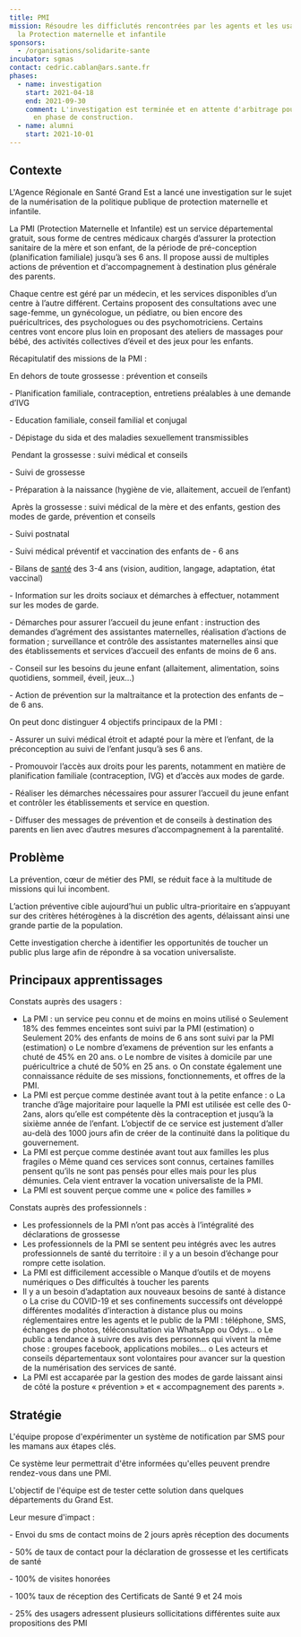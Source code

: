 ```yaml
---
title: PMI
mission: Résoudre les difficlutés rencontrées par les agents et les usagers de
  la Protection maternelle et infantile
sponsors:
  - /organisations/solidarite-sante
incubator: sgmas
contact: cedric.cablan@ars.sante.fr
phases:
  - name: investigation
    start: 2021-04-18
    end: 2021-09-30
    comment: L'investigation est terminée et en attente d'arbitrage pour un passage
      en phase de construction.
  - name: alumni
    start: 2021-10-01
---
```

## Contexte

L'Agence Régionale en Santé Grand Est a lancé une investigation sur le sujet de la numérisation de la politique publique de protection maternelle et infantile.

La PMI (Protection Maternelle et Infantile) est un service départemental gratuit, sous forme de centres médicaux chargés d’assurer la protection sanitaire de la mère et son enfant, de la période de pré-conception (planification familiale) jusqu’à ses 6 ans. Il propose aussi de multiples actions de prévention et d‘accompagnement à destination plus générale des parents.

Chaque centre est géré par un médecin, et les services disponibles d’un centre à l’autre différent. Certains proposent des consultations avec une sage-femme, un gynécologue, un pédiatre, ou bien encore des puéricultrices, des psychologues ou des psychomotriciens. Certains centres vont encore plus loin en proposant des ateliers de massages pour bébé, des activités collectives d’éveil et des jeux pour les enfants.

Récapitulatif des missions de la PMI :

En dehors de toute grossesse : prévention et conseils

\- Planification familiale, contraception, entretiens préalables à une demande d’IVG

\- Education familiale, conseil familial et conjugal

\- Dépistage du sida et des maladies sexuellement transmissibles

 Pendant la grossesse : suivi médical et conseils

\- Suivi de grossesse

\- Préparation à la naissance (hygiène de vie, allaitement, accueil de l’enfant)

 Après la grossesse : suivi médical de la mère et des enfants, gestion des modes de garde, prévention et conseils

\- Suivi postnatal

\- Suivi médical préventif et vaccination des enfants de - 6 ans

\- Bilans de [santé](https://www.emploi-collectivites.fr/emploi-sante/recherche) des 3-4 ans (vision, audition, langage, adaptation, état vaccinal)

\- Information sur les droits sociaux et démarches à effectuer, notamment sur les modes de garde.

\- Démarches pour assurer l’accueil du jeune enfant : instruction des demandes d’agrément des assistantes maternelles, réalisation d’actions de formation ; surveillance et contrôle des assistantes maternelles ainsi que des établissements et services d’accueil des enfants de moins de 6 ans.

\- Conseil sur les besoins du jeune enfant (allaitement, alimentation, soins quotidiens, sommeil, éveil, jeux…)

\- Action de prévention sur la maltraitance et la protection des enfants de – de 6 ans.

On peut donc distinguer 4 objectifs principaux de la PMI :

\- Assurer un suivi médical étroit et adapté pour la mère et l’enfant, de la préconception au suivi de l’enfant jusqu’à ses 6 ans.

\- Promouvoir l’accès aux droits pour les parents, notamment en matière de planification familiale (contraception, IVG) et d’accès aux modes de garde.

\- Réaliser les démarches nécessaires pour assurer l’accueil du jeune enfant et contrôler les établissements et service en question.

\- Diffuser des messages de prévention et de conseils à destination des parents en lien avec d’autres mesures d’accompagnement à la parentalité.



## Problème

La prévention, cœur de métier des PMI, se réduit face à la multitude de missions qui lui incombent.

L’action préventive cible aujourd’hui un public ultra-prioritaire en s’appuyant sur des critères hétérogènes à la discrétion des agents, délaissant ainsi une grande partie de la population.

Cette investigation cherche à identifier les opportunités de toucher un public plus large afin de répondre à sa vocation universaliste.



## Principaux apprentissages

Constats auprès des usagers :

* La PMI : un service peu connu et de moins en moins utilisé
  o	Seulement 18% des femmes enceintes sont suivi par la PMI (estimation)
  o	Seulement 20% des enfants de moins de 6 ans sont suivi par la PMI (estimation)
  o	Le nombre d’examens de prévention sur les enfants a chuté de 45% en 20 ans.
  o	Le nombre de visites à domicile par une puéricultrice a chuté de 50% en 25 ans.
  o	On constate également une connaissance réduite de ses missions, fonctionnements, et offres de la PMI.
* La PMI est perçue comme destinée avant tout à la petite enfance :
  o	La tranche d’âge majoritaire pour laquelle la PMI est utilisée est celle des 0-2ans, alors qu’elle est compétente dès la contraception et jusqu’à la sixième année de l’enfant. L’objectif de ce service est justement d’aller au-delà des 1000 jours afin de créer de la continuité dans la politique du gouvernement.
* La PMI est perçue comme destinée avant tout aux familles les plus fragiles
  o	Même quand ces services sont connus, certaines familles pensent qu’ils ne sont pas pensés pour elles mais pour les plus démunies. Cela vient entraver la vocation universaliste de la PMI. 
* La PMI est souvent perçue comme une « police des familles »

Constats auprès des professionnels :

* Les professionnels de la PMI n’ont pas accès à l’intégralité des déclarations de grossesse
* Les professionnels de la PMI se sentent peu intégrés avec les autres professionnels de santé du territoire : il y a un besoin d’échange pour rompre cette isolation.
* La PMI est difficilement accessible
  o	Manque d’outils et de moyens numériques
  o	Des difficultés à toucher les parents
* Il y a un besoin d’adaptation aux nouveaux besoins de santé à distance
  o	La crise du COVID-19 et ses confinements successifs ont développé différentes modalités d’interaction à distance plus ou moins réglementaires entre les agents et le public de la PMI : téléphone, SMS, échanges de photos, téléconsultation via WhatsApp ou Odys…
  o	Le public a tendance à suivre des avis des personnes qui vivent la même chose : groupes facebook, applications mobiles…
  o	Les acteurs et conseils départementaux sont volontaires pour avancer sur la question de la numérisation des services de santé.
* La PMI est accaparée par la gestion des modes de garde laissant ainsi de côté la posture « prévention » et « accompagnement des parents ». 

## Stratégie

L'équipe propose d'expérimenter un système de notification par SMS pour les mamans aux étapes clés.

Ce système leur permettrait d'être informées qu'elles peuvent prendre rendez-vous dans une PMI.

L'objectif de l'équipe est de tester cette solution dans quelques départements du Grand Est. 

Leur mesure d'impact : 

\- Envoi du sms de contact moins de 2 jours après réception des documents

\- 50% de taux de contact pour la déclaration de grossesse et les certificats de santé

\- 100% de visites honorées

\- 100% taux de réception des Certificats de Santé 9 et 24 mois

\- 25% des usagers adressent plusieurs sollicitations différentes suite aux propositions des PMI